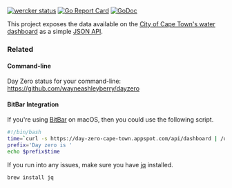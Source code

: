 [![wercker status](https://app.wercker.com/status/620e72eed2fdf6afbc5a7f1e5ca943f4/s/master "wercker status")](https://app.wercker.com/project/byKey/620e72eed2fdf6afbc5a7f1e5ca943f4)
[![Go Report Card](https://goreportcard.com/badge/github.com/wayneashleyberry/dayzero-app)](https://goreportcard.com/report/github.com/wayneashleyberry/dayzero-app)
[![GoDoc](https://godoc.org/github.com/wayneashleyberry/dayzero-app?status.svg)](https://godoc.org/github.com/wayneashleyberry/dayzero-app)

This project exposes the data available on the [City of Cape Town's water dashboard](http://coct.co/water-dashboard/) as a simple [JSON API](https://day-zero-cape-town.appspot.com/api/dashboard).

### Related

#### Command-line

Day Zero status for your command-line: https://github.com/wayneashleyberry/dayzero

#### BitBar Integration

If you're using [BitBar](https://getbitbar.com/) on macOS, then you could use the following script.

```sh
#!/bin/bash
time=`curl -s https://day-zero-cape-town.appspot.com/api/dashboard | /usr/local/bin/jq -r '.dayzero_humane'`
prefix='Day zero is '
echo $prefix$time
```

If you run into any issues, make sure you have [jq](https://stedolan.github.io/jq/) installed.

```sh
brew install jq
```
